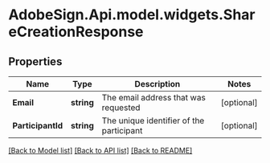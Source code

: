 # AdobeSign.Api.model.widgets.ShareCreationResponse
## Properties

Name | Type | Description | Notes
------------ | ------------- | ------------- | -------------
**Email** | **string** | The email address that was requested | [optional] 
**ParticipantId** | **string** | The unique identifier of the participant | [optional] 

[[Back to Model list]](../README.md#documentation-for-models) [[Back to API list]](../README.md#documentation-for-api-endpoints) [[Back to README]](../README.md)

